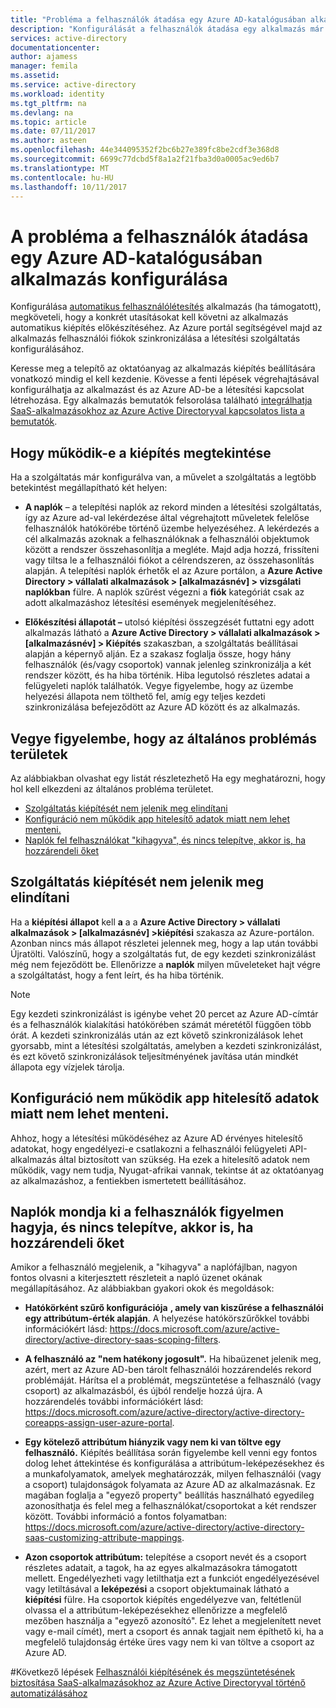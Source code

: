 ```yaml
---
title: "Probléma a felhasználók átadása egy Azure AD-katalógusában alkalmazás konfigurálása |} Microsoft Docs"
description: "Konfigurálását a felhasználók átadása egy alkalmazás már szerepel az Azure AD Application Gallery tapasztalt kapcsolatos gyakori hibák elhárítása"
services: active-directory
documentationcenter: 
author: ajamess
manager: femila
ms.assetid: 
ms.service: active-directory
ms.workload: identity
ms.tgt_pltfrm: na
ms.devlang: na
ms.topic: article
ms.date: 07/11/2017
ms.author: asteen
ms.openlocfilehash: 44e344095352f2bc6b27e389fc8be2cdf3e368d8
ms.sourcegitcommit: 6699c77dcbd5f8a1a2f21fba3d0a0005ac9ed6b7
ms.translationtype: MT
ms.contentlocale: hu-HU
ms.lasthandoff: 10/11/2017
---
```

# <a name="problem-configuring-user-provisioning-to-an-azure-ad-gallery-application"></a>A probléma a felhasználók átadása egy Azure AD-katalógusában alkalmazás konfigurálása

Konfigurálása [automatikus felhasználólétesítés](https://docs.microsoft.com/azure/active-directory/active-directory-saas-app-provisioning) alkalmazás (ha támogatott), megköveteli, hogy a konkrét utasításokat kell követni az alkalmazás automatikus kiépítés előkészítéséhez. Az Azure portál segítségével majd az alkalmazás felhasználói fiókok szinkronizálása a létesítési szolgáltatás konfigurálásához.

Keresse meg a telepítő az oktatóanyag az alkalmazás kiépítés beállítására vonatkozó mindig el kell kezdenie. Kövesse a fenti lépések végrehajtásával konfigurálhatja az alkalmazást és az Azure AD-be a létesítési kapcsolat létrehozása. Egy alkalmazás bemutatók felsorolása található [integrálhatja SaaS-alkalmazásokhoz az Azure Active Directoryval kapcsolatos lista a bemutatók](https://docs.microsoft.com/azure/active-directory/active-directory-saas-tutorial-list).

## <a name="how-to-see-if-provisioning-is-working"></a>Hogy működik-e a kiépítés megtekintése 

Ha a szolgáltatás már konfigurálva van, a művelet a szolgáltatás a legtöbb betekintést megállapítható két helyen:

-   **A naplók** – a telepítési naplók az rekord minden a létesítési szolgáltatás, így az Azure ad-val lekérdezése által végrehajtott műveletek felelőse felhasználók hatókörébe történő üzembe helyezéséhez. A lekérdezés a cél alkalmazás azoknak a felhasználóknak a felhasználói objektumok között a rendszer összehasonlítja a megléte. Majd adja hozzá, frissíteni vagy tiltsa le a felhasználói fiókot a célrendszeren, az összehasonlítás alapján. A telepítési naplók érhetők el az Azure portálon, a **Azure Active Directory &gt; vállalati alkalmazások &gt; \[alkalmazásnév\] &gt; vizsgálati naplókban** fülre. A naplók szűrést végezni a **fiók** kategóriát csak az adott alkalmazáshoz létesítési események megjelenítéséhez.

-   **Előkészítési állapotát –** utolsó kiépítési összegzését futtatni egy adott alkalmazás látható a **Azure Active Directory &gt; vállalati alkalmazások &gt; \[alkalmazásnév\] &gt; Kiépítés** szakaszban, a szolgáltatás beállításai alapján a képernyő alján. Ez a szakasz foglalja össze, hogy hány felhasználók (és/vagy csoportok) vannak jelenleg szinkronizálja a két rendszer között, és ha hiba történik. Hiba legutolsó részletes adatai a felügyeleti naplók találhatók. Vegye figyelembe, hogy az üzembe helyezési állapota nem tölthető fel, amíg egy teljes kezdeti szinkronizálása befejeződött az Azure AD között és az alkalmazás.

## <a name="general-problem-areas-with-provisioning-to-consider"></a>Vegye figyelembe, hogy az általános problémás területek

Az alábbiakban olvashat egy listát részletezhető Ha egy meghatározni, hogy hol kell elkezdeni az általános probléma területet.

* [Szolgáltatás kiépítését nem jelenik meg elindítani](#provisioning-service-does-not-appear-to-start)
* [Konfiguráció nem működik app hitelesítő adatok miatt nem lehet menteni.](#can’t-save-configuration-due-to-app-credentials-not-working)
* [Naplók fel felhasználókat "kihagyva", és nincs telepítve, akkor is, ha hozzárendeli őket](#audit-logs-say-users-are-skipped-and-not-provisioned-even-though-they-are-assigned)

## <a name="provisioning-service-does-not-appear-to-start"></a>Szolgáltatás kiépítését nem jelenik meg elindítani

Ha a **kiépítési állapot** kell **a** a a **Azure Active Directory &gt; vállalati alkalmazások &gt; \[alkalmazásnév\] &gt;kiépítési** szakasza az Azure-portálon. Azonban nincs más állapot részletei jelennek meg, hogy a lap után további Újratölti. Valószínű, hogy a szolgáltatás fut, de egy kezdeti szinkronizálást még nem fejeződött be. Ellenőrizze a **naplók** milyen műveleteket hajt végre a szolgáltatást, hogy a fent leírt, és ha hiba történik.

>[!NOTE]
>Egy kezdeti szinkronizálást is igénybe vehet 20 percet az Azure AD-címtár és a felhasználók kialakítási hatókörében számát méretétől függően több órát. A kezdeti szinkronizálás után az ezt követő szinkronizálások lehet gyorsabb, mint a létesítési szolgáltatás, amelyben a kezdeti szinkronizálást, és ezt követő szinkronizálások teljesítményének javítása után mindkét állapota egy vízjelek tárolja.
>
>

## <a name="cant-save-configuration-due-to-app-credentials-not-working"></a>Konfiguráció nem működik app hitelesítő adatok miatt nem lehet menteni.

Ahhoz, hogy a létesítési működéséhez az Azure AD érvényes hitelesítő adatokat, hogy engedélyezi-e csatlakozni a felhasználói felügyeleti API-alkalmazás által biztosított van szükség. Ha ezek a hitelesítő adatok nem működik, vagy nem tudja, Nyugat-afrikai vannak, tekintse át az oktatóanyag az alkalmazáshoz, a fentiekben ismertetett beállításához.

## <a name="audit-logs-say-users-are-skipped-and-not-provisioned-even-though-they-are-assigned"></a>Naplók mondja ki a felhasználók figyelmen hagyja, és nincs telepítve, akkor is, ha hozzárendeli őket

Amikor a felhasználó megjelenik, a "kihagyva" a naplófájlban, nagyon fontos olvasni a kiterjesztett részleteit a napló üzenet okának megállapításához. Az alábbiakban gyakori okok és megoldások:

-   **Hatókörként szűrő konfigurációja** **, amely van kiszűrése a felhasználói egy attribútum-érték alapján**. A helyezése hatókörszűrőkkel további információkért lásd: <https://docs.microsoft.com/azure/active-directory/active-directory-saas-scoping-filters>.

-   **A felhasználó az "nem hatékony jogosult".** Ha hibaüzenet jelenik meg, azért, mert az Azure AD-ben tárolt felhasználói hozzárendelés rekord problémáját. Hárítsa el a problémát, megszüntetése a felhasználó (vagy csoport) az alkalmazásból, és újból rendelje hozzá újra. A hozzárendelés további információkért lásd: <https://docs.microsoft.com/azure/active-directory/active-directory-coreapps-assign-user-azure-portal>.

-   **Egy kötelező attribútum hiányzik vagy nem ki van töltve egy felhasználó.** Kiépítés beállítása során figyelembe kell venni egy fontos dolog lehet áttekintése és konfigurálása a attribútum-leképezésekhez és a munkafolyamatok, amelyek meghatározzák, milyen felhasználói (vagy a csoport) tulajdonságok folyamata az Azure AD az alkalmazásnak. Ez magában foglalja a "egyező property" beállítás használható egyedileg azonosíthatja és felel meg a felhasználókat/csoportokat a két rendszer között. További információ a fontos folyamatban: <https://docs.microsoft.com/azure/active-directory/active-directory-saas-customizing-attribute-mappings>.

   * **Azon csoportok attribútum:** telepítése a csoport nevét és a csoport részletes adatait, a tagok, ha az egyes alkalmazásokra támogatott mellett. Engedélyezheti vagy letilthatja ezt a funkciót engedélyezésével vagy letiltásával a **leképezési** a csoport objektumainak látható a **kiépítési** fülre. Ha csoportok kiépítés engedélyezve van, feltétlenül olvassa el a attribútum-leképezésekhez ellenőrizze a megfelelő mezőben használja a "egyező azonosító". Ez lehet a megjelenített nevet vagy e-mail címét), mert a csoport és annak tagjait nem építhető ki, ha a megfelelő tulajdonság értéke üres vagy nem ki van töltve a csoport az Azure AD.

#<a name="next-steps"></a>Következő lépések
[Felhasználói kiépítésének és megszüntetésének biztosítása SaaS-alkalmazásokhoz az Azure Active Directoryval történő automatizálásához](active-directory-saas-app-provisioning.md)
